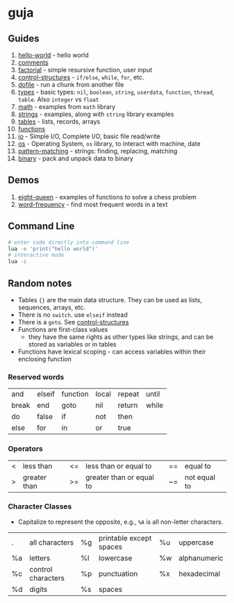 # guja

## Guides

1. [hello-world](https://github.com/herereadthis/guja/blob/main/examples/hello-world.lua) - hello world
1. [comments](https://github.com/herereadthis/guja/blob/main/examples/comments.lua)
1. [factorial](https://github.com/herereadthis/guja/blob/main/examples/factorial.lua) - simple resursive function, user input
1. [control-structures](https://github.com/herereadthis/guja/blob/main/examples/control-structures.lua) - `if/else`, `while`, `for`, etc.
1. [dofile](https://github.com/herereadthis/guja/blob/main/examples/dofile.lua) - run a chunk from another file
1. [types](https://github.com/herereadthis/guja/blob/main/examples/types.lua) - basic types: `nil`, `boolean`, `string`, `userdata`, `function`, `thread`, `table`. Also `integer` vs `float`
1. [math](https://github.com/herereadthis/guja/blob/main/examples/math.lua) - examples from `math` library
1. [strings](https://github.com/herereadthis/guja/blob/main/examples/strings.lua) - examples, along with `string` library examples
1. [tables](https://github.com/herereadthis/guja/blob/main/examples/tables.lua) - lists, records, arrays
1. [functions](https://github.com/herereadthis/guja/blob/main/examples/functions.lua)
1. [io](https://github.com/herereadthis/guja/blob/main/examples/io.lua) - Simple I/O, Complete I/O,  basic file read/write
1. [os](https://github.com/herereadthis/guja/blob/main/examples/os.lua) - Operating System, `os` library, to interact with machine, date
1. [pattern-matching](https://github.com/herereadthis/guja/blob/main/examples/pattern-matching.lua) - strings: finding, replacing, matching
1. [binary](https://github.com/herereadthis/guja/blob/main/examples/binary.lua) - pack and unpack data to binary

## Demos
1. [eight-queen](https://github.com/herereadthis/guja/blob/main/examples/eight-queen.lua) - examples of functions to solve a chess problem
1. [word-frequency](https://github.com/herereadthis/guja/blob/main/examples/word-frequency.lua) - find most frequent words in a text

## Command Line

```bash
# enter code directly into command line
lua -e 'print("hello world")'
# interactive mode
lua -i
```

## Random notes

* Tables `{}` are the main data structure. They can be used as lists, sequences, arrays, etc.
* There is no `switch`. use `elseif` instead
* There is a `goto`. See [control-structures](https://github.com/herereadthis/guja/blob/main/examples/control-structures.lua)
* Functions are first-class values
  * they have the same rights as other types like strings, and can be stored as variables or in tables
* Functions have lexical scoping - can access variables within their enclosing function

### Reserved words

<table>
  <tr>
    <td>and</td><td>elseif</td><td>function</td>
    <td>local</td><td>repeat</td><td>until</td>
  </tr>
  <tr>
    <td>break</td><td>end</td><td>goto</td>
    <td>nil</td><td>return</td><td>while</td>
  </tr>
  <tr>
    <td>do</td><td>false</td><td>if</td>
    <td>not</td><td>then</td><td></td>
  </tr>
  <tr>
    <td>else</td><td>for</td><td>in</td>
    <td>or</td><td>true</td><td></td>
  </tr>
</table>

### Operators

<table>
  <tr>
    <td><</td><td>less than</td><td><=</td><td>less than or equal to</td><td>==</td><td>equal to</td>
  </tr>
  <tr>
    <td>></td><td>greater than</td><td>>=</td><td>greater than or equal to</td><td>~=</td><td>not equal to</td>
  </tr>
</table>

### Character Classes

* Capitalize to represent the opposite, e.g., `%A` is all non-letter characters.

<table>
  <tr>
    <td>.</td><td>all characters</td>
    <td>%g</td><td>printable except spaces</td>
    <td>%u</td><td>uppercase</td>
  </tr>
  <tr>
    <td>%a</td><td>letters</td>
    <td>%l</td><td>lowercase</td>
    <td>%w</td><td>alphanumeric</td>
  </tr>
  <tr>
    <td>%c</td><td>control characters</td>
    <td>%p</td><td>punctuation</td>
    <td>%x</td><td>hexadecimal</td>
  </tr>
  <tr>
    <td>%d</td><td>digits</td>
    <td>%s</td><td>spaces</td>
    <td></td><td></td>
  </tr>
</table>

